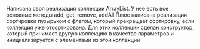 Написана своя реализация коллекции ArrayList. У нее есть все основные методы add, get, remove, addAll
Плюс написана реализация сортировки пузырьком с флагом, который прекращает сортировку, если коллекция уже отсортирована.
Для этих коллекции сделан конструктор, который принимает другую коллекцию в качестве параметров и инициализируется с элементами из этой коллекции
